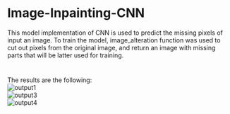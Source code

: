 # Image-Inpainting-CNN
This model implementation of CNN is used to predict the missing pixels of input an image. To train the model, image_alteration function was used to cut out pixels from the original image, and return an image with missing parts that will be latter used for training.   
#
The results are the following:  
![output1](https://github.com/marseller/Image-Inpainting-CNN/assets/54594235/4f26d93b-310f-4d5e-bdc0-719fa7fa8842)  
![output3](https://github.com/marseller/Image-Inpainting-CNN/assets/54594235/a0e8f9df-30d5-4cc5-8b0b-cba64ca23e2f)  
![output4](https://github.com/marseller/Image-Inpainting-CNN/assets/54594235/d3d716a7-ea47-4ff2-ba1d-dc7615f0f7d8)

